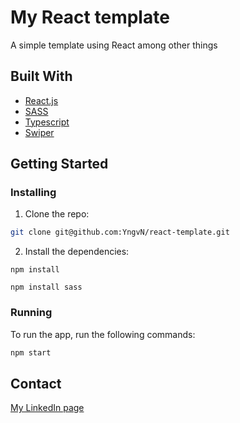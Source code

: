 # My React template

A simple template using React among other things



## Built With


- [React.js](https://reactjs.org/)
- [SASS](https://sass-lang.com/)
- [Typescript](https://www.typescriptlang.org/)
- [Swiper](https://www.typescriptlang.org/)



## Getting Started

### Installing


1. Clone the repo:

```bash
git clone git@github.com:YngvN/react-template.git
```

2. Install the dependencies:

```
npm install

npm install sass
```

### Running


To run the app, run the following commands:

```bash
npm start
```


## Contact

[My LinkedIn page](https://www.linkedin.com/in/yngve-nyk%C3%A5s-363b28bb/)